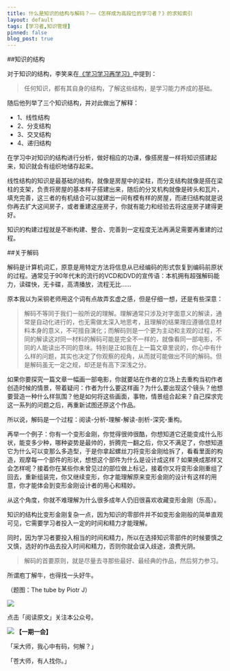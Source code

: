 ```yaml
---
title: 什么是知识的结构与解码？——《怎样成为高段位的学习者？》的求知索引
layout: default
tags: [学习者,知识管理]
pinned: false
blog_post: true
---
```




##知识的结构

对于知识的结构，李笑来在[《学习学习再学习》](http://xiaolai.github.io/alpha/on-learning/#section-34)中提到：

>任何知识，都有其自身的结构，了解这些结构，是学习能力养成的基础。

随后他列举了三个知识结构，并对此做出了解释：

- 1、线性结构
- 2、分支结构
- 3、交叉结构
- 4、递归结构

在学习中对知识的结构进行分析，做好相应的功课，像搭房屋一样将知识搭建起来，知识就会有组织地储存起来。

线性结构的知识是最基础的结构，就像是房屋中的梁柱，而分支结构就像是搭在梁柱的支架，负责将房屋的基本样子搭建出来，随后的分叉机构就像是砖头和瓦片，填充完善，这三者的有机结合可以就建出一间有模有样的房屋，而递归结构就是说你再去扩大这间房子，或者重建这座房子，你就有能力和经验去将这座房子建得更好。

知识的构建过程就是不断构建、整合、完善到一定程度无法再满足需要再重建的过程。

##关于解码

解码是计算机词汇，原意是用特定方法将信息从已经编码的形式恢复到编码前原状的过程。通常见于90年代末的流行的VCD和DVD的宣传语：本机拥有超强解码能力，读碟快，无卡碟，高清播放，流程无比……

原本我以为采铜老师用这个词有点故弄玄虚之感，但是仔细一想，还是有些深意：

>解码不等同于我们一般所说的理解。理解通常只涉及对字面意义的解读，通常是自动化进行的，也无需做太深入地思考，且理解的结果理应遵循信息材料本身的意义，不可擅自演化；而解码则是一个更为主动和主观的过程，不同的解读这对同一材料的解码可能是完全不一样的，就像看同一部电影，不同的人能读出不同的意味。特别是正如我在上一篇文章里说的，你心中有什么样的问题，其实也决定了你观察的视角，从而就可能做出不同的解码。但是解码虽无一定之规，却还是有高下深浅之分。

如果你要探究一篇文章一幅画一部电影，你就要站在作者的立场上去重构当初作者创造时候的情景，带着疑问：作者为什么要这样画？为什么要出现这个镜头？他想要营造一种什么样氛围？他是如何将这些画面，事物，情景组合起来？自己探求完这一系列的问题之后，再重新试图还原这个作品。

所以说，解码是一个过程：阅读-分析-理解-解读-剖析-深究-重构。

再举一个例子：你有一个变形金刚，你觉得很帅很酷，你想知道它还能变成什么形状，能变多少种，哪种姿势是最帅的，折腾完一翻之后，你又不满足了，你想知道它为什么可以变那么多造型，于是你拿起螺丝刀将变形金刚给拆了，看看里面的构造，观摩每一个部件的形状，想想这个部件为什么是设计成这样？如果换成那样又会怎样呢？接着你在某些你未曾见过的部位做上标记，接着你又将变形金刚重组了回去，重新组装完，你又继续变形，你才能理解原来变形金刚的设计有这样的用意，你才能体会到变形金刚设计者的用心和精妙。

从这个角度，你就不难理解为什么很多成年人仍旧很喜欢收藏变形金刚（乐高）。

知识的结构比变形金刚复杂一点，因为知识的零部件并不如变形金刚般的简单直观可见，它需要学习者投入一定的时间和精力才能理解。

同时，因为学习者要投入相当的时间和精力，所以在选择知识零部件的时候要慎之又慎，选好的作品去投入时间和精力，否则你就会误入歧途，浪费光阴。

>解码的首要原则，就是尽量去寻那些最好、最经典的作品，然后努力参习。

所谓庖丁解牛，也得找一头好牛。

（题图：The tube by Piotr J）


![](http://pic.yupoo.com/vankos_v/DISOfpbg/14RuuS.png)

点击「阅读原文」关注本公众号。

![](http://pic.yupoo.com/vankos_v/DISOeR5b/3PJ3R.png)
**【一期一会】**

「采大师，我心中有码，何解？」

「苍大师，有人找你。」






